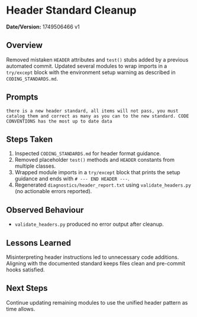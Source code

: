 # Header Standard Cleanup

**Date/Version:** 1749506466 v1

## Overview
Removed mistaken `HEADER` attributes and `test()` stubs added by a previous automated commit. Updated several modules to wrap imports in a `try/except` block with the environment setup warning as described in `CODING_STANDARDS.md`.

## Prompts
```
there is a new header standard, all items will not pass, you must catalog them and correct as many as you can to the new standard. CODE CONVENTIONS has the most up to date data
```

## Steps Taken
1. Inspected `CODING_STANDARDS.md` for header format guidance.
2. Removed placeholder `test()` methods and `HEADER` constants from multiple classes.
3. Wrapped module imports in a `try/except` block that prints the setup guidance and ends with `# --- END HEADER ---`.
4. Regenerated `diagnostics/header_report.txt` using `validate_headers.py` (no actionable errors reported).

## Observed Behaviour
- `validate_headers.py` produced no error output after cleanup.

## Lessons Learned
Misinterpreting header instructions led to unnecessary code additions. Aligning with the documented standard keeps files clean and pre-commit hooks satisfied.

## Next Steps
Continue updating remaining modules to use the unified header pattern as time allows.
